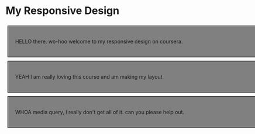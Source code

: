 <!DOCTYPE html>
<html lang="en">
<head>
<meta name="viewport" content="width=device-width, initial-scale=1">
<title>Coursera assignment</title>
<style>
*{box-sizing: border-box;}

h1{font-size:75%;}
h2{font-size:25%;
Float:right;
height:10px;
width:50px;
border:1px solid black;}
#h3{background-color:blue;}
#h4{background-color:green;}
#h5{background-color:red;}
.row{width:1200;}
.column{
  float: left;
  width: 1200;
  padding: 20px;
background-color:gray;
border:1px solid black;
margin:5px;}
/*for desktop: */
@media screen and (min-width: 992px){.row{width:400px;}
}

/*for mobile phone: */
@media screen and (max-width: 767px){.row{width:1200px;}
}
/*For tablets: */
@media screen and (max-width: 991px) and (min-width:768px){.row{width:600px;}
}
</style>
</head>
<body>

<h1>My Responsive Design</h1>

<div class="row">
  <div class="column">
    <h2 id="h3">DESIGN</h2>
    <p>HELLO there. wo-hoo welcome to my responsive design on coursera.</p>
  </div>
  
  <div class="column">
    <h2 id="h4">LAYOUT</h2>
    <p>YEAH I am really loving this course and am making my layout</p>
  </div>
  
  <div class="column">
    <h2 id="h5">MEDIA QUERY</h2>
    <p>WHOA media query, I really don't get all of it. can you please help out.</p>
  </div>
</div>
  </body>
</html>

